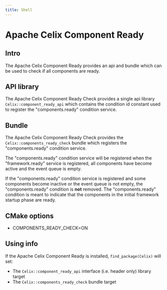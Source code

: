 ```yaml
---
title: Shell
---
```


<!--
Licensed to the Apache Software Foundation (ASF) under one or more
contributor license agreements.  See the NOTICE file distributed with
this work for additional information regarding copyright ownership.
The ASF licenses this file to You under the Apache License, Version 2.0
(the "License"); you may not use this file except in compliance with
the License.  You may obtain a copy of the License at
   
    http://www.apache.org/licenses/LICENSE-2.0

Unless required by applicable law or agreed to in writing, software
distributed under the License is distributed on an "AS IS" BASIS,
WITHOUT WARRANTIES OR CONDITIONS OF ANY KIND, either express or implied.
See the License for the specific language governing permissions and
limitations under the License.
-->

# Apache Celix Component Ready

## Intro
The Apache Celix Component Ready provides an api and bundle which can be used to check if all components are ready.

## API library
The Apache Celix Component Ready Check provides a single api library `Celix::component_ready_api` which contains 
the condition id constant used to register the "components.ready" condition service.

## Bundle
The Apache Celix Component Ready Check provides the `Celix::components_ready_check` bundle which registers the
"components.ready" condition service.

The "components.ready" condition service will be registered when the "framework.ready" service is registered, 
all components have become active and the event queue is empty. 

If the "components.ready" condition service is registered and some components become inactive or the event queue is 
not empty, the "components.ready" condition is **not** removed. The "components.ready" condition is meant to indicate
that the components in the initial framework startup phase are ready.

## CMake options

- COMPONENTS_READY_CHECK=ON

## Using info

If the Apache Celix Component Ready is installed, `find_package(Celix)` will set:
- The `Celix::component_ready_api` interface (i.e. header only) library target
- The `Celix::components_ready_check` bundle target
